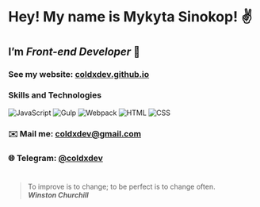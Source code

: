 # Hey! My name is  **Mykyta Sinokop**! ✌️
## I’m *Front-end Developer* 🚀
### See my website: [coldxdev.github.io](https://coldxdev.github.io/)
### Skills and Technologies 
![JavaScript](https://img.shields.io/badge/-JavaScript-090909?style=for-the-badge&logo=JavaScript)
![Gulp](https://img.shields.io/badge/-GULP-D34A47?style=for-the-badge&logo=gulp)
![Webpack](https://img.shields.io/badge/-Webpack-090909?style=for-the-badge&logo=webpack)
![HTML](https://img.shields.io/badge/-HTML-090909?style=for-the-badge&logo=html5)
![CSS](https://img.shields.io/badge/-CSS-090909?style=for-the-badge&logo=css3)
### ✉️ Mail me: coldxdev@gmail.com
### 🌐 Telegram: [@coldxdev](https://t.me/coldxdev)
#
> To improve is to change; to be perfect is to change often. <br/>
> ***Winston Churchill***
